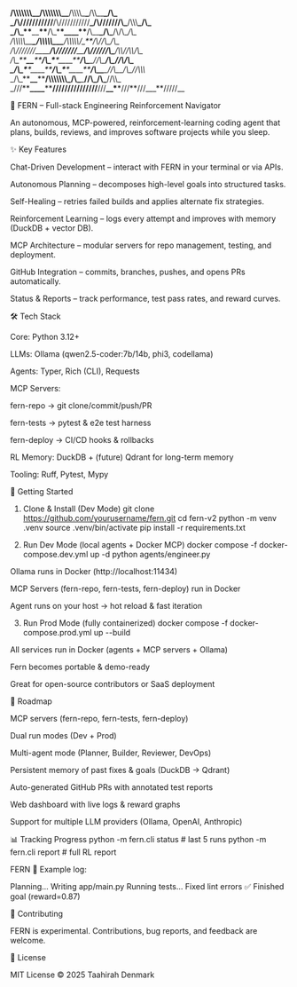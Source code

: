 **/\\\\\\\\\\\\\\\_\_/\\\\\\\\\\\\\\\_\_**/\\\\\\\\\_**\_**/\\\\\_\_**_/\\\_  
 _\/\\\///////////**\/\\\///////////**\_/\\\///////\\\_**\/\\\\\\**_\/\\\_  
 _\/\\\_\*\***\_\_**\*\***\/\\\_\***\*\_\_\_\_\*\***\/\\\_\_**\_\/\\\_**\/\\\/\\\__\/\\\_  
 _\/\\\\\\\\\\\_\_**\_\/\\\\\\\\\\\_\_\_**\/\\\\\\\\\\\/\_**_\/\\\//\\\_\/\\\_  
 _\/\\\///////\_\_\_\_**\/\\\///////**\_\_**\/\\\//////\\\_**_\/\\\\//\\\\/\\\_  
 _\/\\\_\*\***\_\_**\*\***\/\\\_\***\*\_\_\_\_\*\***\/\\\_**\_\//\\\_**\/\\\_\//\\\/\\\_  
 \_\/\\\_\***\*\_\_\_\_\*\***\/\\\_\***\*\_\_\_\_\*\***\/\\\_\_**\_\//\\\_\_\/\\\__\//\\\\\\_  
 \_\/\\\_\*\***\_\_**\*\***\/\\\\\\\\\\\\\\\_\/\\\_**\_**\//\\\_\/\\\_**\//\\\\\_
\_\///\*\***\_\_\_\_**\*\***\///////////////**\///**\_\_\***\*\///**\///\_\_\_\*\*\/////\_\_

🌱 FERN – Full-stack Engineering Reinforcement Navigator

An autonomous, MCP-powered, reinforcement-learning coding agent that plans, builds, reviews, and improves software projects while you sleep.

✨ Key Features

Chat-Driven Development – interact with FERN in your terminal or via APIs.

Autonomous Planning – decomposes high-level goals into structured tasks.

Self-Healing – retries failed builds and applies alternate fix strategies.

Reinforcement Learning – logs every attempt and improves with memory (DuckDB + vector DB).

MCP Architecture – modular servers for repo management, testing, and deployment.

GitHub Integration – commits, branches, pushes, and opens PRs automatically.

Status & Reports – track performance, test pass rates, and reward curves.

🛠️ Tech Stack

Core: Python 3.12+

LLMs: Ollama (qwen2.5-coder:7b/14b, phi3, codellama)

Agents: Typer, Rich (CLI), Requests

MCP Servers:

fern-repo → git clone/commit/push/PR

fern-tests → pytest & e2e test harness

fern-deploy → CI/CD hooks & rollbacks

RL Memory: DuckDB + (future) Qdrant for long-term memory

Tooling: Ruff, Pytest, Mypy

🚀 Getting Started
1. Clone & Install (Dev Mode)
git clone https://github.com/yourusername/fern.git
cd fern-v2
python -m venv .venv
source .venv/bin/activate
pip install -r requirements.txt

2. Run Dev Mode (local agents + Docker MCP)
docker compose -f docker-compose.dev.yml up -d
python agents/engineer.py


Ollama runs in Docker (http://localhost:11434)

MCP Servers (fern-repo, fern-tests, fern-deploy) run in Docker

Agent runs on your host → hot reload & fast iteration

3. Run Prod Mode (fully containerized)
docker compose -f docker-compose.prod.yml up --build


All services run in Docker (agents + MCP servers + Ollama)

Fern becomes portable & demo-ready

Great for open-source contributors or SaaS deployment

🌿 Roadmap

 MCP servers (fern-repo, fern-tests, fern-deploy)

 Dual run modes (Dev + Prod)

 Multi-agent mode (Planner, Builder, Reviewer, DevOps)

 Persistent memory of past fixes & goals (DuckDB → Qdrant)

 Auto-generated GitHub PRs with annotated test reports

 Web dashboard with live logs & reward graphs

 Support for multiple LLM providers (Ollama, OpenAI, Anthropic)

📊 Tracking Progress
python -m fern.cli status   # last 5 runs
python -m fern.cli report   # full RL report


FERN 🌱 Example log:

Planning...
Writing app/main.py
Running tests...
Fixed lint errors
✅ Finished goal (reward=0.87)

🤝 Contributing

FERN is experimental. Contributions, bug reports, and feedback are welcome.

📜 License

MIT License © 2025 Taahirah Denmark
